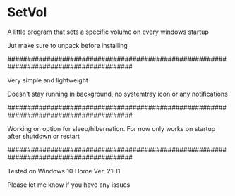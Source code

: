 # SetVol
A little program that sets a specific volume on every windows startup

Jut make sure to unpack before installing

########################################################################################

Very simple and lightweight

Doesn't stay running in background, no systemtray icon or any notifications

########################################################################################

Working on option for sleep/hibernation. For now only works on startup after shutdown or restart

########################################################################################

Tested on Windows 10 Home Ver. 21H1

Please let me know if you have any issues

